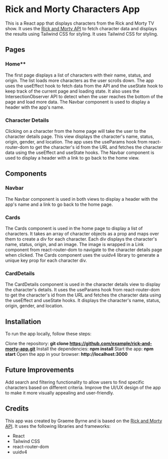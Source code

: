 # Rick and Morty Characters App
This is a React app that displays characters from the Rick and Morty TV show. It uses the [Rick and Morty API](https://rickandmortyapi.com/) to fetch character data and displays the results using Tailwind CSS for styling. It uses Tailwind CSS for styling.

## Pages
### Home**
The first page displays a list of characters with their name, status, and origin. The list loads more characters as the user scrolls down. The app uses the useEffect hook to fetch data from the API and the useState hook to keep track of the current page and loading state. It also uses the IntersectionObserver API to detect when the user reaches the bottom of the page and load more data. The Navbar component is used to display a header with the app's name.

### Character Details
Clicking on a character from the home page will take the user to the character details page. This view displays the character's name, status, origin, gender, and location. The app uses the useParams hook from react-router-dom to get the character's id from the URL and fetches the character data using the useEffect and useState hooks. The Navbar component is used to display a header with a link to go back to the home view.

## Components
### Navbar
The Navbar component is used in both views to display a header with the app's name and a link to go back to the home page.

### Cards
The Cards component is used in the home page to display a list of characters. It takes an array of character objects as a prop and maps over them to create a div for each character. Each div displays the character's name, status, origin, and an image. The image is wrapped in a Link component from react-router-dom to navigate to the character details page when clicked. The Cards component uses the uuidv4 library to generate a unique key prop for each character div.

### CardDetails
The CardDetails component is used in the character details view to display the character's details. It uses the useParams hook from react-router-dom to get the character's id from the URL and fetches the character data using the useEffect and useState hooks. It displays the character's name, status, origin, gender, and location.

## Installation
To run the app locally, follow these steps:

Clone the repository: **git clone https://github.com/example/rick-and-morty-app.git**
Install the dependencies: **npm install**
Start the app: **npm start**
Open the app in your browser: **http://localhost:3000**

## Future Improvements
Add search and filtering functionality to allow users to find specific characters based on different criteria.
Improve the UI/UX design of the app to make it more visually appealing and user-friendly.

## Credits
This app was created by Graeme Byrne and is based on the [Rick and Morty API](https://rickandmortyapi.com/). It uses the following libraries and frameworks:

- React
- Tailwind CSS
- react-router-dom
- uuidv4